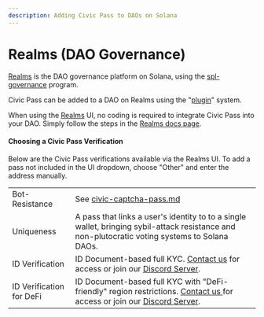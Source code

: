 ```yaml
---
description: Adding Civic Pass to DAOs on Solana
---
```


# Realms (DAO Governance)

[Realms](https://realms.today) is the DAO governance platform on Solana, using the [spl-governance](https://github.com/solana-labs/solana-program-library/tree/master/governance) program.

Civic Pass can be added to a DAO on Realms using the "[plugin](https://github.com/solana-labs/governance-program-library)" system.

When using the [Realms](https://realms.today) UI, no coding is required to integrate Civic Pass into your DAO. Simply follow the steps in the [Realms docs page](https://docs.realms.today/creating-DAOs/gated-DAO).

#### Choosing a Civic Pass Verification

Below are the Civic Pass verifications available via the Realms UI. To add a pass not included in the UI dropdown, choose "Other" and enter the address manually.

|                          |                                                                                                                                                                                                                    |
| ------------------------ | ------------------------------------------------------------------------------------------------------------------------------------------------------------------------------------------------------------------ |
| Bot-Resistance           | See [civic-captcha-pass.md](../civic-pass/civic-captcha-pass.md "mention")                                                                                                                                         |
| Uniqueness               | A pass that links a user's identity to to a single wallet, bringing sybil-attack resistance and non-plutocratic voting systems to Solana DAOs.                                                                     |
| ID Verification          | ID Document-based full KYC. [Contact us](https://share.hsforms.com/1NvBk0zfyR3aWcMosBxJETQbzn0a) for access or join our [Discord Server](https://discord.gg/8H5Kdtr5Wn).                                           |
| ID Verification for DeFi | ID Document-based full KYC with "DeFi-friendly" region restrictions. [Contact us ](https://share.hsforms.com/1NvBk0zfyR3aWcMosBxJETQbzn0a)for access or join our [Discord Server](https://discord.gg/8H5Kdtr5Wn).  |
